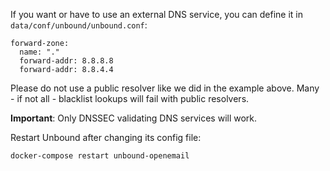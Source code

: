 If you want or have to use an external DNS service, you can define it in `data/conf/unbound/unbound.conf`:

```
forward-zone:
  name: "."
  forward-addr: 8.8.8.8
  forward-addr: 8.8.4.4
```

Please do not use a public resolver like we did in the example above. Many - if not all - blacklist lookups will fail with public resolvers.

**Important**: Only DNSSEC validating DNS services will work.

Restart Unbound after changing its config file:

```
docker-compose restart unbound-openemail
```

